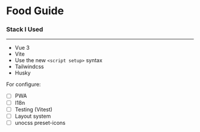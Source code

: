 # Food Guide

### Stack I Used

---

- Vue 3
- Vite
- Use the new `<script setup>` syntax
- Tailwindcss
- Husky

For configure:

- [ ] PWA
- [ ] I18n
- [ ] Testing (Vitest)
- [ ] Layout system
- [ ] unocss preset-icons
